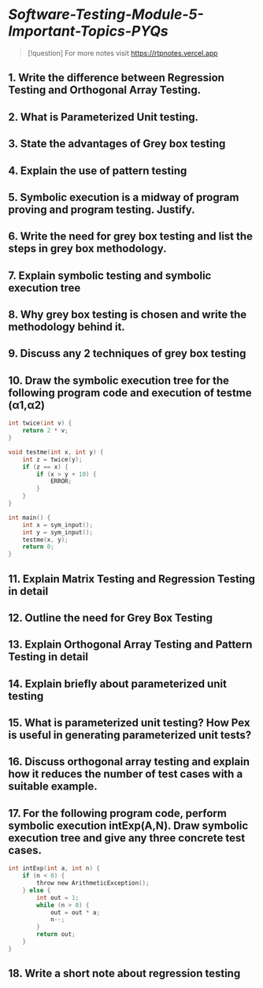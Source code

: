 # *Software-Testing-Module-5-Important-Topics-PYQs*

> [!question] For more notes visit 
> https://rtpnotes.vercel.app


## 1. Write the difference between Regression Testing and Orthogonal Array Testing.

## 2. What is Parameterized Unit testing.

## 3. State the advantages of Grey box testing

## 4. Explain the use of pattern testing

## 5. Symbolic execution is a midway of program proving and program testing. Justify.

## 6. Write the need for grey box testing and list the steps in grey box methodology. 

## 7.  Explain symbolic testing and symbolic execution tree

## 8. Why grey box testing is chosen and write  the methodology behind it.

## 9. Discuss any 2 techniques of grey box testing
## 10. Draw the symbolic execution tree for the following program code and execution of testme (α1,α2)

```c
int twice(int v) {
    return 2 * v;
}

void testme(int x, int y) {
    int z = twice(y);
    if (z == x) {
        if (x > y + 10) {
            ERROR;
        }
    }
}

int main() {
    int x = sym_input();
    int y = sym_input();
    testme(x, y);
    return 0;
}
```

## 11. Explain Matrix Testing and Regression Testing in detail

## 12. Outline the need for Grey Box Testing

## 13. Explain Orthogonal Array Testing and Pattern Testing in detail

## 14. Explain briefly about parameterized unit testing
## 15. What is parameterized unit testing? How Pex is useful in generating parameterized unit tests?

## 16. Discuss orthogonal array testing and explain how it reduces the number of test cases with a suitable example.

## 17. For the following program code, perform symbolic execution intExp(A,N). Draw symbolic execution tree and give any three concrete test cases.

```c
int intExp(int a, int n) {
    if (n < 0) {
        throw new ArithmeticException();
    } else {
        int out = 1;
        while (n > 0) {
            out = out * a;
            n--;
        }
        return out;
    }
}
```

## 18. Write a short note about regression testing